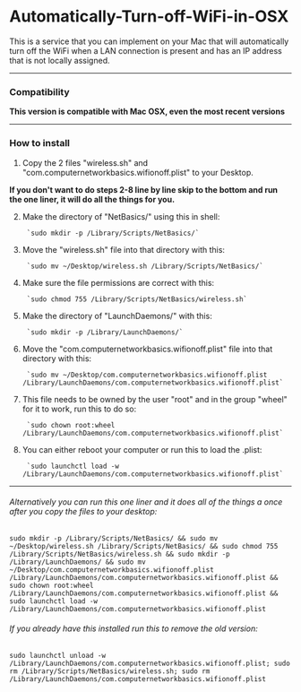 # Automatically-Turn-off-WiFi-in-OSX

This is a service that you can implement on your Mac that will automatically turn off the WiFi when a LAN connection is present and has an IP address that is not locally assigned.

------------------------------------------------------------------------------------

### Compatibility

**This version is compatible with Mac OSX, even the most recent versions**

------------------------------------------------------------------------------------

### How to install

1. Copy the 2 files "wireless.sh" and "com.computernetworkbasics.wifionoff.plist" to your Desktop.

**If you don't want to do steps 2-8 line by line skip to the bottom and run the one liner, it will do all the things for you.**

2. Make the directory of "NetBasics/" using this in shell:

        `sudo mkdir -p /Library/Scripts/NetBasics/`

3. Move the "wireless.sh" file into that directory with this:

        `sudo mv ~/Desktop/wireless.sh /Library/Scripts/NetBasics/`

4. Make sure the file permissions are correct with this:

        `sudo chmod 755 /Library/Scripts/NetBasics/wireless.sh`

5. Make the directory of "LaunchDaemons/" with this:

        `sudo mkdir -p /Library/LaunchDaemons/`

6. Move the "com.computernetworkbasics.wifionoff.plist" file into that directory with this:

        `sudo mv ~/Desktop/com.computernetworkbasics.wifionoff.plist /Library/LaunchDaemons/com.computernetworkbasics.wifionoff.plist`

7. This file needs to be owned by the user "root" and in the group "wheel" for it to work, run this to do so:

        `sudo chown root:wheel /Library/LaunchDaemons/com.computernetworkbasics.wifionoff.plist`

8. You can either reboot your computer or run this to load the .plist:

        `sudo launchctl load -w /Library/LaunchDaemons/com.computernetworkbasics.wifionoff.plist`

------------------------------------------------------------------------------------

###### Alternatively you can run this one liner and it does all of the things a once after you copy the files to your desktop:

```
sudo mkdir -p /Library/Scripts/NetBasics/ && sudo mv ~/Desktop/wireless.sh /Library/Scripts/NetBasics/ && sudo chmod 755 /Library/Scripts/NetBasics/wireless.sh && sudo mkdir -p /Library/LaunchDaemons/ && sudo mv ~/Desktop/com.computernetworkbasics.wifionoff.plist /Library/LaunchDaemons/com.computernetworkbasics.wifionoff.plist && sudo chown root:wheel /Library/LaunchDaemons/com.computernetworkbasics.wifionoff.plist && sudo launchctl load -w /Library/LaunchDaemons/com.computernetworkbasics.wifionoff.plist
```

###### If you already have this installed run this to remove the old version:

```
sudo launchctl unload -w /Library/LaunchDaemons/com.computernetworkbasics.wifionoff.plist; sudo rm /Library/Scripts/NetBasics/wireless.sh; sudo rm /Library/LaunchDaemons/com.computernetworkbasics.wifionoff.plist
```
